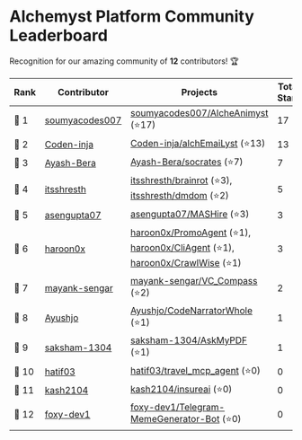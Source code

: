 
# Alchemyst Platform Community Leaderboard

Recognition for our amazing community of **12** contributors! 🏆

| **Rank** | **Contributor** | **Projects** | **Total Stars** |
| -------------- | -------------- | ------------ | --------------- |
| 🥇 1 | [soumyacodes007](https://github.com/soumyacodes007) | [soumyacodes007/AlcheAnimyst](https://github.com/soumyacodes007/AlcheAnimyst) (⭐17) | 17 |
| 🥈 2 | [Coden-inja](https://github.com/Coden-inja) | [Coden-inja/alchEmaiLyst](https://github.com/Coden-inja/alchEmaiLyst) (⭐13) | 13 |
| 🥉 3 | [Ayash-Bera](https://github.com/Ayash-Bera) | [Ayash-Bera/socrates](https://github.com/Ayash-Bera/socrates) (⭐7) | 7 |
| 🌟 4 | [itsshresth](https://github.com/itsshresth) | [itsshresth/brainrot](https://github.com/itsshresth/brainrot) (⭐3), [itsshresth/dmdom](https://github.com/itsshresth/dmdom) (⭐2) | 5 |
| 🌟 5 | [asengupta07](https://github.com/asengupta07) | [asengupta07/MASHire](https://github.com/asengupta07/MASHire) (⭐3) | 3 |
| 🌟 6 | [haroon0x](https://github.com/haroon0x) | [haroon0x/PromoAgent](https://github.com/haroon0x/PromoAgent) (⭐1), [haroon0x/CliAgent](https://github.com/haroon0x/CliAgent) (⭐1), [haroon0x/CrawlWise](https://github.com/haroon0x/CrawlWise) (⭐1) | 3 |
| 🌟 7 | [mayank-sengar](https://github.com/mayank-sengar) | [mayank-sengar/VC_Compass](https://github.com/mayank-sengar/VC_Compass) (⭐2) | 2 |
| 🌟 8 | [Ayushjo](https://github.com/Ayushjo) | [Ayushjo/CodeNarratorWhole](https://github.com/Ayushjo/CodeNarratorWhole) (⭐1) | 1 |
| 🌟 9 | [saksham-1304](https://github.com/saksham-1304) | [saksham-1304/AskMyPDF](https://github.com/saksham-1304/AskMyPDF) (⭐1) | 1 |
| 🌟 10 | [hatif03](https://github.com/hatif03) | [hatif03/travel_mcp_agent](https://github.com/hatif03/travel_mcp_agent) (⭐0) | 0 |
| 🌟 11 | [kash2104](https://github.com/kash2104) | [kash2104/insureai](https://github.com/kash2104/insureai) (⭐0) | 0 |
| 🌟 12 | [foxy-dev1](https://github.com/foxy-dev1) | [foxy-dev1/Telegram-MemeGenerator-Bot](https://github.com/foxy-dev1/Telegram-MemeGenerator-Bot) (⭐0) | 0 |

